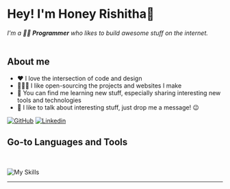 # Hey! I'm Honey Rishitha👋

<p>
  <em>
    I'm a  🧑‍💻 <b>Programmer</b>  who likes to build awesome stuff on the internet. <br/><br/>
  </em>
</p>

## **About me**

- ❤️ I love the intersection of code and design
- 👨🏽‍💻 I like open-sourcing the projects and websites I make
- 🌱 You can find me learning new stuff, especially sharing interesting new tools and technologies
- 💬 I like to talk about interesting stuff, just drop me a message! 😉

[![GitHub](https://img.shields.io/badge/-Github-000?logo=Github&logoColor=white&style=for-the-badge)](https://github.com/Honeyrishitha/)
[![Linkedin](https://img.shields.io/badge/-LinkedIn-blue?style=for-the-badge&logo=Linkedin&logoColor=white)](https://www.linkedin.com/in/yandra-honey-rishitha/)


## **Go-to Languages and Tools**

</br>

![My Skills](https://skillicons.dev/icons?i=js,html,css,tailwind,react,python,nodejs,sql,nextjs,vscode,c,cpp,java,github,aws,bootstrap,netflix,mongodb,figma,pps&perline=14)

<hr />
